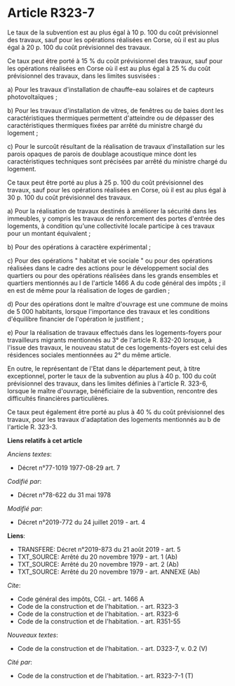 # Article R323-7

Le taux de la subvention est au plus égal à 10 p. 100 du coût prévisionnel des travaux, sauf pour les opérations réalisées en
Corse, où il est au plus égal à 20 p. 100 du coût prévisionnel des travaux.

Ce taux peut être porté à 15 % du coût prévisionnel des travaux, sauf pour les opérations réalisées en Corse où il est au
plus égal à 25 % du coût prévisionnel des travaux, dans les limites susvisées :

a) Pour les travaux d'installation de chauffe-eau solaires et de capteurs photovoltaïques ;

b) Pour les travaux d'installation de vitres, de fenêtres ou de baies dont les caractéristiques thermiques permettent
d'atteindre ou de dépasser des caractéristiques thermiques fixées par arrêté du ministre chargé du logement ;

c) Pour le surcoût résultant de la réalisation de travaux d'installation sur les parois opaques de parois de doublage
acoustique mince dont les caractéristiques techniques sont précisées par arrêté du ministre chargé du logement.

Ce taux peut être porté au plus à 25 p. 100 du coût prévisionnel des travaux, sauf pour les opérations réalisées en Corse, où
il est au plus égal à 30 p. 100 du coût prévisionnel des travaux.

a) Pour la réalisation de travaux destinés à améliorer la sécurité dans les immeubles, y compris les travaux de renforcement
des portes d'entrée des logements, à condition qu'une collectivité locale participe à ces travaux pour un montant
équivalent ;

b) Pour des opérations à caractère expérimental ;

c) Pour des opérations " habitat et vie sociale " ou pour des opérations réalisées dans le cadre des actions pour le
développement social des quartiers ou pour des opérations réalisées dans les grands ensembles et quartiers mentionnés au I de
l'article 1466 A du code général des impôts ; il en est de même pour la réalisation de loges de gardien ;

d) Pour des opérations dont le maître d'ouvrage est une commune de moins de 5 000 habitants, lorsque l'importance des travaux
et les conditions d'équilibre financier de l'opération le justifient ;

e) Pour la réalisation de travaux effectués dans les logements-foyers pour travailleurs migrants mentionnés au 3° de
l'article R. 832-20 lorsque, à l'issue des travaux, le nouveau statut de ces logements-foyers est celui des résidences
sociales mentionnées au 2° du même article.

En outre, le représentant de l'Etat dans le département peut, à titre exceptionnel, porter le taux de la subvention au plus à
40 p. 100 du coût prévisionnel des travaux, dans les limites définies à l'article R. 323-6, lorsque le maître d'ouvrage,
bénéficiaire de la subvention, rencontre des difficultés financières particulières.

Ce taux peut également être porté au plus à 40 % du coût prévisionnel des travaux, pour les travaux d'adaptation des
logements mentionnés au b de l'article R. 323-3.

**Liens relatifs à cet article**

_Anciens textes_:

  - Décret n°77-1019 1977-08-29 art. 7

_Codifié par_:

  - Décret n°78-622 du 31 mai 1978

_Modifié par_:

  - Décret n°2019-772 du 24 juillet 2019 - art. 4

**Liens**:

  - TRANSFERE: Décret n°2019-873 du 21 août 2019 - art. 5
  - TXT_SOURCE: Arrêté du 20 novembre 1979 - art. 1 (Ab)
  - TXT_SOURCE: Arrêté du 20 novembre 1979 - art. 2 (Ab)
  - TXT_SOURCE: Arrêté du 20 novembre 1979 - art. ANNEXE (Ab)

_Cite_:

  - Code général des impôts, CGI. - art. 1466 A
  - Code de la construction et de l'habitation. - art. R323-3
  - Code de la construction et de l'habitation. - art. R323-6
  - Code de la construction et de l'habitation. - art. R351-55

_Nouveaux textes_:

  - Code de la construction et de l'habitation. - art. D323-7, v. 0.2 (V)

_Cité par_:

  - Code de la construction et de l'habitation. - art. R323-7-1 (T)
